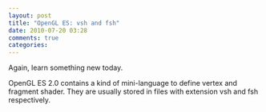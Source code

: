 ```yaml
---
layout: post
title: "OpenGL ES: vsh and fsh"
date: 2010-07-20 03:28
comments: true
categories: 
---
```


Again, learn something new today.


OpenGL ES 2.0 contains a kind of mini-language to define vertex and fragment shader. They are usually stored in files with extension vsh and fsh respectively.

